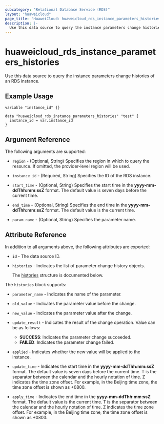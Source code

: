 ```yaml
---
subcategory: "Relational Database Service (RDS)"
layout: "huaweicloud"
page_title: "HuaweiCloud: huaweicloud_rds_instance_parameters_histories"
description: |-
  Use this data source to query the instance parameters change histories of an RDS instance.
---
```


# huaweicloud_rds_instance_parameters_histories

Use this data source to query the instance parameters change histories of an RDS instance.

## Example Usage

```hcl
variable "instance_id" {}

data "huaweicloud_rds_instance_parameters_histories" "test" {
  instance_id = var.instance_id
}
```

## Argument Reference

The following arguments are supported:

* `region` - (Optional, String) Specifies the region in which to query the resource.
  If omitted, the provider-level region will be used.

* `instance_id` - (Required, String) Specifies the ID of the RDS instance.

* `start_time` - (Optional, String) Specifies the start time in the **yyyy-mm-ddThh:mm:ssZ** format.
  The default value is seven days before the current time.

* `end_time` - (Optional, String) Specifies the end time in the **yyyy-mm-ddThh:mm:ssZ** format.
  The default value is the current time.

* `param_name` - (Optional, String) Specifies the parameter name.

## Attribute Reference

In addition to all arguments above, the following attributes are exported:

* `id` - The data source ID.

* `histories` - Indicates the list of parameter change history objects.

  The [histories](#histories_struct) structure is documented below.

<a name="histories_struct"></a>
The `histories` block supports:

* `parameter_name` - Indicates the name of the parameter.

* `old_value` - Indicates the parameter value before the change.

* `new_value` - Indicates the parameter value after the change.

* `update_result` - Indicates the result of the change operation.
  Value can be as follows:
  + **SUCCESS**: Indicates the parameter change succeeded.
  + **FAILED**: Indicates the parameter change failed.

* `applied` - Indicates whether the new value will be applied to the instance.

* `update_time` - Indicates the start time in the **yyyy-mm-ddThh:mm:ssZ** format. The default value
  is seven days before the current time. T is the separator between the calendar and the hourly
  notation of time. Z indicates the time zone offset. For example, in the Beijing time zone, the
  time zone offset is shown as +0800.

* `apply_time` - Indicates the end time in the **yyyy-mm-ddThh:mm:ssZ** format. The default value
  is the current time. T is the separator between the calendar and the hourly notation of time.
  Z indicates the time zone offset. For example, in the Beijing time zone, the time zone offset is
  shown as +0800.
